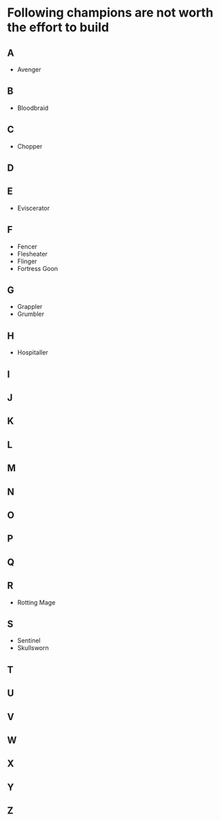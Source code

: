 # Following champions are not worth the effort to build

## A

* Avenger

## B

* Bloodbraid

## C

* Chopper

## D

## E

* Eviscerator

## F

* Fencer
* Flesheater
* Flinger
* Fortress Goon

## G

* Grappler
* Grumbler

## H

* Hospitaller

## I

## J

## K

## L

## M

## N

## O

## P

## Q

## R

* Rotting Mage

## S

* Sentinel
* Skullsworn

## T

## U

## V

## W

## X

## Y

## Z

